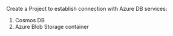 Create a Project to establish connection with Azure DB services:

1. Cosmos DB
3. Azure Blob Storage container
